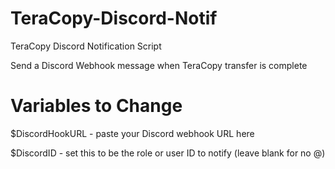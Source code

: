 # TeraCopy-Discord-Notif
TeraCopy Discord Notification Script

Send a Discord Webhook message when TeraCopy transfer is complete

# Variables to Change
$DiscordHookURL - paste your Discord webhook URL here

$DiscordID - set this to be the role or user ID to notify (leave blank for no @)
